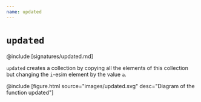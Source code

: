 ```yaml
---
name: updated
---
```


# `updated`

@include [signatures/updated.md]

`updated` creates a collection by copying all the elements of this collection but changing the `i`-esim element by the value `a`.

@include [figure.html source="images/updated.svg" desc="Diagram of the function updated"]
